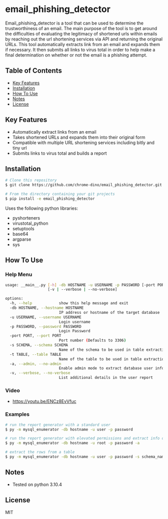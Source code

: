 # email_phishing_detector 

Email_phishing_detector is a tool that can be used to determine the trustworthiness of an email. The main purpose of the tool is to get around the difficulties of evaluating the legitimacy of shortened urls within emails by reaching out the url shortening services via API and returning the original URLs. This tool automatically extracts link from an email and expands them if necessary. It then submits all links to virus total in order to help make a final determination on whether or not the email is a phishing attempt.


## Table of Contents
* <a href="#key-features">Key Features</a></br>
* <a href="#installation">Installation</a></br>
* <a href="#how-to-use">How To Use</a> </br>
* <a href="#notes">Notes</a></br>
* <a href="#license">License</a>


## Key Features

* Automatically extract links from an email
* Takes shortened URLs and expands them into their original form
* Compatible with multiple URL shortening services including bitly and tiny url  
* Submits links to virus total and builds a report


## Installation

```bash
# Clone this repository
$ git clone https://github.com/chrome-dino/email_phishing_detector.git

# From the directory containing your git projects
$ pip install -e email_phishing_detector
```

Uses the following python libraries:
* pyshorteners
* virustotal_python
* setuptools
* base64
* argparse
* sys


## How To Use

### Help Menu

```bash
usage: __main__.py [-h] -db HOSTNAME -u USERNAME -p PASSWORD [-port PORT] [-s SCHEMA] [-t TABLE] [-a | --admin | --no-admin]
                   [-v | --verbose | --no-verbose]

options:
  -h, --help            show this help message and exit
  -db HOSTNAME, --hostname HOSTNAME
                        IP address or hostname of the target database
  -u USERNAME, --username USERNAME
                        Login username
  -p PASSWORD, --password PASSWORD
                        Login Password
  -port PORT, --port PORT
                        Port number (Defaults to 3306)
  -s SCHEMA, --schema SCHEMA
                        Name of the schema to be used in table extraction mode. Requires the table option
  -t TABLE, --table TABLE
                        Name of the table to be used in table extraction mode. Requires the schema option
  -a, --admin, --no-admin
                        Enable admin mode to extract database user info. Requires admin credentials
  -v, --verbose, --no-verbose
                        List additional details in the user report
```

### Video
* https://youtu.be/ENCz8EvVfuc

### Examples

```bash
# run the report generator with a standard user
$ py -m mysql_enumerator -db hostname -u user -p password

# run the report generator with elevated permissions and extract info on database users
$ py -m mysql_enumerator -db hostname -u root -p password -a

# extract the rows from a table
$ py -m mysql_enumerator -db hostname -u user -p password -s schema_name -t table_name1,table_name2
```


## Notes

* Tested on python 3.10.4


## License

MIT
